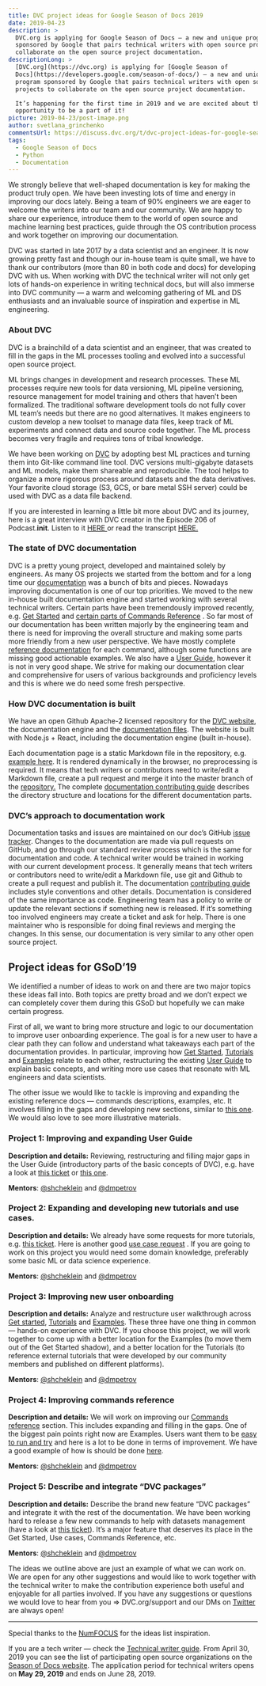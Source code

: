 ```yaml
---
title: DVC project ideas for Google Season of Docs 2019
date: 2019-04-23
description: >
  DVC.org is applying for Google Season of Docs — a new and unique program
  sponsored by Google that pairs technical writers with open source projects to
  collaborate on the open source project documentation.
descriptionLong: >
  [DVC.org](https://dvc.org) is applying for [Google Season of
  Docs](https://developers.google.com/season-of-docs/) — a new and unique
  program sponsored by Google that pairs technical writers with open source
  projects to collaborate on the open source project documentation.

  It’s happening for the first time in 2019 and we are excited about the
  opportunity to be a part of it!
picture: 2019-04-23/post-image.png
author: svetlana_grinchenko
commentsUrl: https://discuss.dvc.org/t/dvc-project-ideas-for-google-season-of-docs-2019/291
tags:
  - Google Season of Docs
  - Python
  - Documentation
---
```


We strongly believe that well-shaped documentation is key for making the product
truly open. We have been investing lots of time and energy in improving our docs
lately. Being a team of 90% engineers we are eager to welcome the writers into
our team and our community. We are happy to share our experience, introduce them
to the world of open source and machine learning best practices, guide through
the OS contribution process and work together on improving our documentation.

DVC was started in late 2017 by a data scientist and an engineer. It is now
growing pretty fast and though our in-house team is quite small, we have to
thank our contributors (more than 80 in both code and docs) for developing DVC
with us. When working with DVC the technical writer will not only get lots of
hands-on experience in writing technical docs, but will also immerse into DVC
community — a warm and welcoming gathering of ML and DS enthusiasts and an
invaluable source of inspiration and expertise in ML engineering.

### About DVC

DVC is a brainchild of a data scientist and an engineer, that was created to
fill in the gaps in the ML processes tooling and evolved into a successful open
source project.

ML brings changes in development and research processes. These ML processes
require new tools for data versioning, ML pipeline versioning, resource
management for model training and others that haven’t been formalized. The
traditional software development tools do not fully cover ML team’s needs but
there are no good alternatives. It makes engineers to custom develop a new
toolset to manage data files, keep track of ML experiments and connect data and
source code together. The ML process becomes very fragile and requires tons of
tribal knowledge.

We have been working on [DVC](http://DVC.org) by adopting best ML practices and
turning them into Git-like command line tool. DVC versions multi-gigabyte
datasets and ML models, make them shareable and reproducible. The tool helps to
organize a more rigorous process around datasets and the data derivatives. Your
favorite cloud storage (S3, GCS, or bare metal SSH server) could be used with
DVC as a data file backend.

If you are interested in learning a little bit more about DVC and its journey,
here is a great interview with DVC creator in the Episode 206 of
Podcast.**init**. Listen to it
[HERE ](https://www.pythonpodcast.com/data-version-control-episode-206/)or read
the transcript
[HERE.](https://towardsdatascience.com/data-version-control-with-dvc-what-do-the-authors-have-to-say-3c3b10f27ee)

### The state of DVC documentation

DVC is a pretty young project, developed and maintained solely by engineers. As
many OS projects we started from the bottom and for a long time our
[documentation](/doc) was a bunch of bits and pieces. Nowadays improving
documentation is one of our top priorities. We moved to the new in-house built
documentation engine and started working with several technical writers. Certain
parts have been tremendously improved recently, e.g.
[Get Started](/doc/get-started) and
[certain parts of Commands Reference](/doc/commands-reference/fetch) . So far
most of our documentation has been written majorly by the engineering team and
there is need for improving the overall structure and making some parts more
friendly from a new user perspective. We have mostly complete
[reference documentation](/doc/commands-reference) for each command, although
some functions are missing good actionable examples. We also have a
[User Guide](/doc/user-guide), however it is not in very good shape. We strive
for making our documentation clear and comprehensive for users of various
backgrounds and proficiency levels and this is where we do need some fresh
perspective.

### How DVC documentation is built

We have an open Github Apache-2 licensed repository for the
[DVC website](https://github.com/iterative/dvc.org), the documentation engine
and the [documentation files](https://github.com/iterative/dvc.org). The website
is built with Node.js + React, including the documentation engine (built
in-house).

Each documentation page is a static Markdown file in the repository, e.g.
[example here](https://github.com/iterative/dvc.org/blob/master/content/docs/command-reference/index.md).
It is rendered dynamically in the browser, no preprocessing is required. It
means that tech writers or contributors need to write/edit a Markdown file,
create a pull request and merge it into the master branch of the
[repository.](https://github.com/iterative/dvc.org) The complete
[documentation contributing guide](https://github.com/iterative/dvc.org/blob/master/README.md#contributing)
describes the directory structure and locations for the different documentation
parts.

### DVC’s approach to documentation work

Documentation tasks and issues are maintained on our doc’s GitHub
[issue tracker](https://github.com/iterative/dvc.org/issues). Changes to the
documentation are made via pull requests on GitHub, and go through our standard
review process which is the same for documentation and code. A technical writer
would be trained in working with our current development process. It generally
means that tech writers or contributors need to write/edit a Markdown file, use
git and Github to create a pull request and publish it. The documentation
[contributing guide](https://github.com/iterative/dvc.org/blob/master/README.md#contributing)
includes style conventions and other details. Documentation is considered of the
same importance as code. Engineering team has a policy to write or update the
relevant sections if something new is released. If it’s something too involved
engineers may create a ticket and ask for help. There is one maintainer who is
responsible for doing final reviews and merging the changes. In this sense, our
documentation is very similar to any other open source project.

## Project ideas for GSoD’19

We identified a number of ideas to work on and there are two major topics these
ideas fall into. Both topics are pretty broad and we don’t expect we can
completely cover them during this GSoD but hopefully we can make certain
progress.

First of all, we want to bring more structure and logic to our documentation to
improve user onboarding experience. The goal is for a new user to have a clear
path they can follow and understand what takeaways each part of the
documentation provides. In particular, improving how
[Get Started](/doc/get-started), [Tutorials](/doc/tutorial) and
[Examples](/doc/tutorials/versioning) relate to each other, restructuring the
existing [User Guide](https://dvc.org/doc/user-guide) to explain basic concepts,
and writing more use cases that resonate with ML engineers and data scientists.

The other issue we would like to tackle is improving and expanding the existing
reference docs — commands descriptions, examples, etc. It involves filling in
the gaps and developing new sections, similar to
[this one](/doc/commands-reference/fetch). We would also love to see more
illustrative materials.

### Project 1: Improving and expanding User Guide

**Description and details:** Reviewing, restructuring and filling major gaps in
the User Guide (introductory parts of the basic concepts of DVC), e.g. have a
look at [this ticket](https://github.com/iterative/dvc.org/issues/144) or
[this one](https://github.com/iterative/dvc.org/issues/53).

**Mentors**: [@shcheklein](https://github.com/shcheklein) and
[@dmpetrov](https://github.com/dmpetrov)

### Project 2: Expanding and developing new tutorials and use cases.

**Description and details:** We already have some requests for more tutorials,
e.g. [this ticket](https://github.com/iterative/dvc.org/issues/96). Here is
another good [use case request](https://github.com/iterative/dvc.org/issues/194)
. If you are going to work on this project you would need some domain knowledge,
preferably some basic ML or data science experience.

**Mentors**: [@shcheklein](https://github.com/shcheklein) and
[@dmpetrov](https://github.com/dmpetrov)

### Project 3: Improving new user onboarding

**Description and details:** Analyze and restructure user walkthrough across
[Get started](/doc/get-started), [Tutorials](/doc/tutorial) and
[Examples](/doc/tutorials/versioning). These three have one thing in common —
hands-on experience with DVC. If you choose this project, we will work together
to come up with a better location for the Examples (to move them out of the Get
Started shadow), and a better location for the Tutorials (to reference external
tutorials that were developed by our community members and published on
different platforms).

**Mentors**: [@shcheklein](https://github.com/shcheklein) and
[@dmpetrov](https://github.com/dmpetrov)

### Project 4: Improving commands reference

**Description and details:** We will work on improving our
[Commands reference](/doc/commands-reference) section. This includes expanding
and filling in the gaps. One of the biggest pain points right now are Examples.
Users want them to be
[easy to run and try](https://github.com/iterative/dvc.org/issues/198) and here
is a lot to be done in terms of improvement. We have a good example of how is
should be done [here](/doc/commands-reference/fetch).

**Mentors**: [@shcheklein](https://github.com/shcheklein) and
[@dmpetrov](https://github.com/dmpetrov)

### Project 5: Describe and integrate “DVC packages”

**Description and details:** Describe the brand new feature “DVC packages” and
integrate it with the rest of the documentation. We have been working hard to
release a few new commands to help with datasets management (have a look at
[this ticket](https://github.com/iterative/dvc/issues/1487)). It’s a major
feature that deserves its place in the Get Started, Use cases, Commands
Reference, etc.

**Mentors**: [@shcheklein](https://github.com/shcheklein) and
[@dmpetrov](https://github.com/dmpetrov)

The ideas we outline above are just an example of what we can work on. We are
open for any other suggestions and would like to work together with the
technical writer to make the contribution experience both useful and enjoyable
for all parties involved. If you have any suggestions or questions we would love
to hear from you => DVC.org/support and our DMs on
[Twitter](https://twitter.com/DVCorg) are always open!

<hr />

Special thanks to the [NumFOCUS](https://numfocus.org/) for the ideas list
inspiration.

If you are a tech writer — check the
[Technical writer guide](https://developers.google.com/season-of-docs/docs/tech-writer-guide).
From April 30, 2019 you can see the list of participating open source
organizations on the [Season of Docs website](https://g.co/seasonofdocs). The
application period for technical writers opens on **May 29, 2019** and ends on
June 28, 2019.
